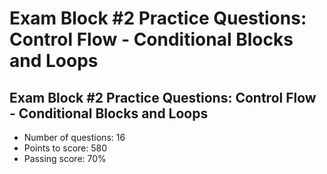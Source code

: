 # Exam Block #2 Practice Questions: Control Flow - Conditional Blocks and Loops

## Exam Block #2 Practice Questions: Control Flow - Conditional Blocks and Loops

* Number of questions: 16
* Points to score: 580
* Passing score: 70%
